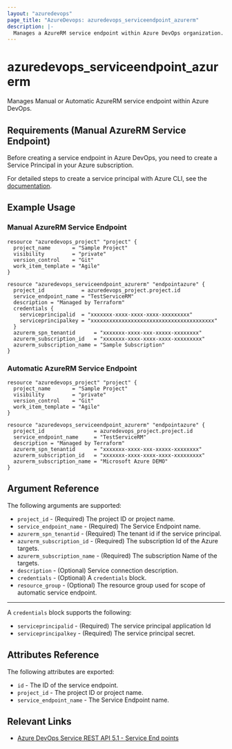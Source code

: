 ```yaml
---
layout: "azuredevops"
page_title: "AzureDevops: azuredevops_serviceendpoint_azurerm"
description: |-
  Manages a AzureRM service endpoint within Azure DevOps organization.
---
```


# azuredevops_serviceendpoint_azurerm

Manages Manual or Automatic AzureRM service endpoint within Azure DevOps.

## Requirements (Manual AzureRM Service Endpoint)

Before creating a service endpoint in Azure DevOps, you need to create a Service Principal in your Azure subscription.

For detailed steps to create a service principal with Azure CLI, see the [documentation](https://docs.microsoft.com/en-us/cli/azure/create-an-azure-service-principal-azure-cli?view=azure-cli-latest).

## Example Usage

### Manual AzureRM Service Endpoint

```hcl
resource "azuredevops_project" "project" {
  project_name       = "Sample Project"
  visibility         = "private"
  version_control    = "Git"
  work_item_template = "Agile"
}

resource "azuredevops_serviceendpoint_azurerm" "endpointazure" {
  project_id            = azuredevops_project.project.id
  service_endpoint_name = "TestServiceRM"
  description = "Managed by Terraform" 
  credentials {
    serviceprincipalid  = "xxxxxxx-xxxx-xxxx-xxxx-xxxxxxxxx"
    serviceprincipalkey = "xxxxxxxxxxxxxxxxxxxxxxxxxxxxxxxxxxxxxxxx"
  }
  azurerm_spn_tenantid      = "xxxxxxx-xxxx-xxx-xxxxx-xxxxxxxx"
  azurerm_subscription_id   = "xxxxxxx-xxxx-xxxx-xxxx-xxxxxxxxx"
  azurerm_subscription_name = "Sample Subscription"
}
```

### Automatic AzureRM Service Endpoint

```hcl
resource "azuredevops_project" "project" {
  project_name       = "Sample Project"
  visibility         = "private"
  version_control    = "Git"
  work_item_template = "Agile"
}

resource "azuredevops_serviceendpoint_azurerm" "endpointazure" {
  project_id                = azuredevops_project.project.id
  service_endpoint_name     = "TestServiceRM"
  description = "Managed by Terraform" 
  azurerm_spn_tenantid      = "xxxxxxx-xxxx-xxx-xxxxx-xxxxxxxx"
  azurerm_subscription_id   = "xxxxxxx-xxxx-xxxx-xxxx-xxxxxxxxx"
  azurerm_subscription_name = "Microsoft Azure DEMO"
}
```

## Argument Reference

The following arguments are supported:

- `project_id` - (Required) The project ID or project name.
- `service_endpoint_name` - (Required) The Service Endpoint name.
- `azurerm_spn_tenantid` - (Required) The tenant id if the service principal.
- `azurerm_subscription_id` - (Required) The subscription Id of the Azure targets.
- `azurerm_subscription_name` - (Required) The subscription Name of the targets.
- `description` - (Optional) Service connection description.
- `credentials` - (Optional) A `credentials` block.
- `resource_group` - (Optional) The resource group used for scope of automatic service endpoint.

---

A `credentials` block supports the following:

- `serviceprincipalid` - (Required) The service principal application Id
- `serviceprincipalkey` - (Required) The service principal secret.

## Attributes Reference

The following attributes are exported:

- `id` - The ID of the service endpoint.
- `project_id` - The project ID or project name.
- `service_endpoint_name` - The Service Endpoint name.

## Relevant Links

- [Azure DevOps Service REST API 5.1 - Service End points](https://docs.microsoft.com/en-us/rest/api/azure/devops/serviceendpoint/endpoints?view=azure-devops-rest-5.1)
